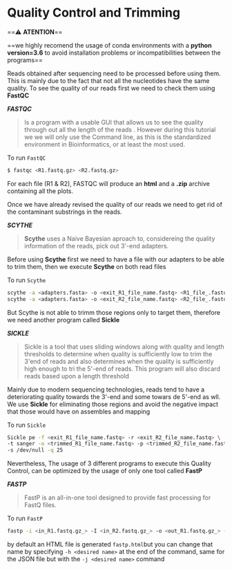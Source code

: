 # Quality Control and Trimming

==:warning: **ATENTION**==

==we highly recomend the usage of conda environments with a **python version=3.6** to avoid installation problems or incompatibilities between the programs==

Reads obtained after sequencing need to be processed before using them. 
This is mainly due to the fact that not all the nucleotides have the same quality. To see the quality of our reads first we need to check them
using **FastQC**

**_FASTQC_**
> Is a program with a usable GUI that allows us to see the quality through out all the length of the reads . However during this tutorial we we will only use the
> Command line, as this is the standardized environment in Bioinformatics, or at least the most used.

To run ```FastQC```
```Bash
$ fastqc <R1.fastq.gz> <R2.fastq.gz>
```
For each file (R1 & R2), FASTQC will produce an **html** and a **.zip** archive containing all the plots.

Once we have already revised the quality of our reads we need to get rid of the contaminant substrings in the reads. 

_**SCYTHE**_
>**Scythe** uses a Naive Bayesian aproach to, considereing the quality information of the reads, pick out 3'-end adapters.

Before using **Scythe** first we need to have a file with our adapters to be able to trim them, then we execute **Scythe** on both read files

To run ```Scythe```
```Bash
scythe -a <adapters.fasta> -o <exit_R1_file_name.fastq> <R1_file_.fastq.gz>
scythe -a <adapters.fasta> -o <exit_R2_file_name.fastq> <R2_file_.fastq.gz>
```

But Scythe is not able to trimm those regions only to target them, therefore we need another program called **Sickle**

_**SICKLE**_

>Sickle is a tool that uses sliding windows along with quality and length thresholds to determine when quality is sufficiently low to trim the 3'end of reads
> and also determines when the quality is sufficiently high enough to tri the 5'-end of reads. This program will also discard reads based upon a length threshold

Mainly due to modern sequencing technologies, reads tend to have a deteriorating quality towards the 3'-end and some towars de 5'-end as wll.
We use **Sickle** for eliminating those regions and avoid the negative impact that those would have on assembles and mapping

To run ```Sickle```
```Bash
Sickle pe -f <exit_R1_file_name.fastq> -r <exit_R2_file_name.fastq> \ 
-t sanger -o <trimmed_R1_file_name.fastq> -p <trimmed_R2_file_name.fastq>\
-s /dev/null -q 25
```

Nevertheless, The usage of 3 different programs to execute this Quality Control, can be optimized by the usage of only one tool called **FastP**

_**FASTP**_
>FastP is an all-in-one tool designed to provide fast processing for FastQ files.

To run ```FastP```
```Bash
fastp -i <in_R1.fastq.gz_> -I <in_R2.fastq.gz_> -o <out_R1.fastq.gz_> -O <out_R2.fastq.gz_>
```

by default an HTML file is generated ```fastp.html```but you can change that name by specifying ```-h <desired name>``` at the end of the command, same for the JSON file
but with the ```-j <desired name>``` command